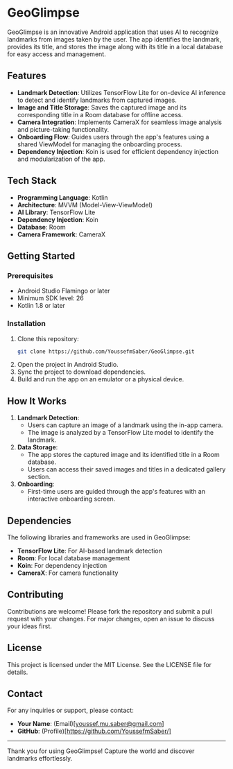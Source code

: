 # GeoGlimpse

GeoGlimpse is an innovative Android application that uses AI to recognize landmarks from images taken by the user. The app identifies the landmark, provides its title, and stores the image along with its title in a local database for easy access and management.

## Features

- **Landmark Detection**: Utilizes TensorFlow Lite for on-device AI inference to detect and identify landmarks from captured images.
- **Image and Title Storage**: Saves the captured image and its corresponding title in a Room database for offline access.
- **Camera Integration**: Implements CameraX for seamless image analysis and picture-taking functionality.
- **Onboarding Flow**: Guides users through the app's features using a shared ViewModel for managing the onboarding process.
- **Dependency Injection**: Koin is used for efficient dependency injection and modularization of the app.

## Tech Stack

- **Programming Language**: Kotlin
- **Architecture**: MVVM (Model-View-ViewModel)
- **AI Library**: TensorFlow Lite
- **Dependency Injection**: Koin
- **Database**: Room
- **Camera Framework**: CameraX

## Getting Started

### Prerequisites

- Android Studio Flamingo or later
- Minimum SDK level: 26
- Kotlin 1.8 or later

### Installation

1. Clone this repository:
   ```bash
   git clone https://github.com/YoussefmSaber/GeoGlimpse.git
   ```
2. Open the project in Android Studio.
3. Sync the project to download dependencies.
4. Build and run the app on an emulator or a physical device.

## How It Works

1. **Landmark Detection**:
   - Users can capture an image of a landmark using the in-app camera.
   - The image is analyzed by a TensorFlow Lite model to identify the landmark.
2. **Data Storage**:
   - The app stores the captured image and its identified title in a Room database.
   - Users can access their saved images and titles in a dedicated gallery section.
3. **Onboarding**:
   - First-time users are guided through the app's features with an interactive onboarding screen.

## Dependencies

The following libraries and frameworks are used in GeoGlimpse:

- **TensorFlow Lite**: For AI-based landmark detection
- **Room**: For local database management
- **Koin**: For dependency injection
- **CameraX**: For camera functionality

## Contributing

Contributions are welcome! Please fork the repository and submit a pull request with your changes. For major changes, open an issue to discuss your ideas first.

## License

This project is licensed under the MIT License. See the LICENSE file for details.

## Contact

For any inquiries or support, please contact:
- **Your Name**: (Email)[youssef.mu.saber@gmail.com]
- **GitHub**: (Profile)[https://github.com/YoussefmSaber/]

---

Thank you for using GeoGlimpse! Capture the world and discover landmarks effortlessly.

